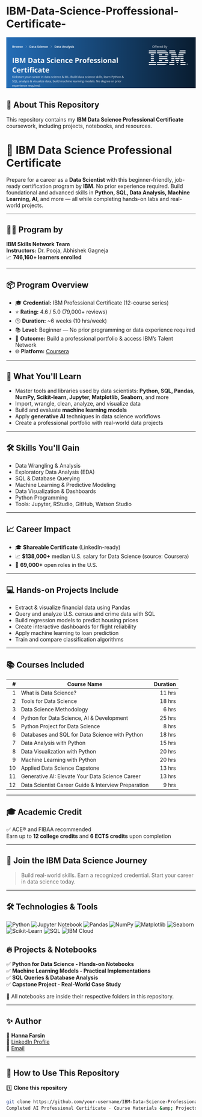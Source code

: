 # IBM-Data-Science-Proffessional-Certificate-
![IBM Data Science Professional Certificate](https://github.com/hannafarsin/IBM-Data-Science-Proffessional-Certificate-/blob/main/IBM%20Data%20Science%20Professional%20Certificate.png)

## 📜 About This Repository  
This repository contains my **IBM Data Science Professional Certificate** coursework, including projects, notebooks, and resources.  
# 🧠 IBM Data Science Professional Certificate

Prepare for a career as a **Data Scientist** with this beginner-friendly, job-ready certification program by **IBM**. No prior experience required. Build foundational and advanced skills in **Python, SQL, Data Analysis, Machine Learning, AI**, and more — all while completing hands-on labs and real-world projects.

---

## 🧑‍🏫 Program by
**IBM Skills Network Team**  
**Instructors:** Dr. Pooja, Abhishek Gagneja  
📈 **746,160+ learners enrolled**

---

## 📦 Program Overview
- 🎓 **Credential:** IBM Professional Certificate (12-course series)
- ⭐ **Rating:** 4.6 / 5.0 (79,000+ reviews)
- 🕒 **Duration:** ~6 weeks (10 hrs/week)
- 📚 **Level:** Beginner — No prior programming or data experience required
- 💼 **Outcome:** Build a professional portfolio & access IBM’s Talent Network
- 🌐 **Platform:** [Coursera](https://www.coursera.org/)

---

## 🎯 What You'll Learn
- Master tools and libraries used by data scientists: **Python, SQL, Pandas, NumPy, Scikit-learn, Jupyter, Matplotlib, Seaborn**, and more
- Import, wrangle, clean, analyze, and visualize data
- Build and evaluate **machine learning models**
- Apply **generative AI** techniques in data science workflows
- Create a professional portfolio with real-world data projects

---

## 🛠 Skills You'll Gain
- Data Wrangling & Analysis
- Exploratory Data Analysis (EDA)
- SQL & Database Querying
- Machine Learning & Predictive Modeling
- Data Visualization & Dashboards
- Python Programming
- Tools: Jupyter, RStudio, GitHub, Watson Studio

---

## 📈 Career Impact
- 🎓 **Shareable Certificate** (LinkedIn-ready)
- 📈 **$138,000+** median U.S. salary for Data Science (source: Coursera)
- 💼 **69,000+** open roles in the U.S.

---

## 💻 Hands-on Projects Include
- Extract & visualize financial data using Pandas
- Query and analyze U.S. census and crime data with SQL
- Build regression models to predict housing prices
- Create interactive dashboards for flight reliability
- Apply machine learning to loan prediction
- Train and compare classification algorithms

---

## 📚 Courses Included

| # | Course Name | Duration |
|--:|-------------|---------:|
| 1 | What is Data Science? | 11 hrs |
| 2 | Tools for Data Science | 18 hrs |
| 3 | Data Science Methodology | 6 hrs |
| 4 | Python for Data Science, AI & Development | 25 hrs |
| 5 | Python Project for Data Science | 8 hrs |
| 6 | Databases and SQL for Data Science with Python | 18 hrs |
| 7 | Data Analysis with Python | 15 hrs |
| 8 | Data Visualization with Python | 20 hrs |
| 9 | Machine Learning with Python | 20 hrs |
|10 | Applied Data Science Capstone | 13 hrs |
|11 | Generative AI: Elevate Your Data Science Career | 13 hrs |
|12 | Data Scientist Career Guide & Interview Preparation | 9 hrs |

---

## 🎓 Academic Credit
✅ ACE® and FIBAA recommended  
Earn up to **12 college credits** and **6 ECTS credits** upon completion

---

## 🌟 Join the IBM Data Science Journey
> Build real-world skills. Earn a recognized credential. Start your career in data science today.


---

## 🛠 Technologies & Tools  
![Python](https://img.shields.io/badge/Python-3776AB?style=for-the-badge&logo=python&logoColor=white)
![Jupyter Notebook](https://img.shields.io/badge/Jupyter_Notebook-F37626?style=for-the-badge&logo=jupyter&logoColor=white)
![Pandas](https://img.shields.io/badge/Pandas-150458?style=for-the-badge&logo=pandas&logoColor=white)
![NumPy](https://img.shields.io/badge/NumPy-013243?style=for-the-badge&logo=numpy&logoColor=white)
![Matplotlib](https://img.shields.io/badge/Matplotlib-11557C?style=for-the-badge&logo=matplotlib&logoColor=white)
![Seaborn](https://img.shields.io/badge/Seaborn-1E2A38?style=for-the-badge&logo=python&logoColor=white)
![Scikit-Learn](https://img.shields.io/badge/Scikit--Learn-F7931E?style=for-the-badge&logo=scikit-learn&logoColor=white)
![SQL](https://img.shields.io/badge/SQL-336791?style=for-the-badge&logo=postgresql&logoColor=white)
![IBM Cloud](https://img.shields.io/badge/IBM_Cloud-1F70C1?style=for-the-badge&logo=IBM&logoColor=white)
  




## 🔥 Projects & Notebooks  
✅ **Python for Data Science - Hands-on Notebooks**  
✅ **Machine Learning Models - Practical Implementations**  
✅ **SQL Queries & Database Analysis**  
✅ **Capstone Project - Real-World Case Study**  

📌 All notebooks are inside their respective folders in this repository.

---

## ✨ Author  
👤 **Hanna Farsin**  
🔗 [LinkedIn Profile](https://www.linkedin.com/in/hanna-farsin)  
📧 [Email](hannafarsin@gmail.com)  

---

## 📢 How to Use This Repository  
1️⃣ **Clone this repository**  
```bash
git clone https://github.com/your-username/IBM-Data-Science-Professional-certificate.git
Completed AI Professional Certificate - Course Materials &amp; Projects

